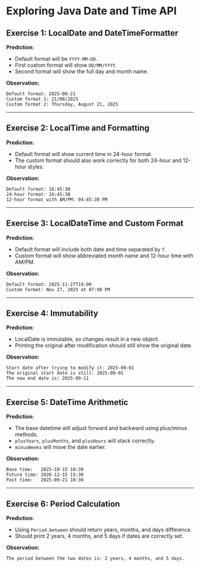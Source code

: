 # Exploring Java Date and Time API

## Exercise 1: LocalDate and DateTimeFormatter

**Prediction:**

* Default format will be `YYYY-MM-DD`.
* First custom format will show `DD/MM/YYYY`.
* Second format will show the full day and month name.

**Observation:**

```
Default format: 2025-08-21  
Custom format 1: 21/08/2025  
Custom format 2: Thursday, August 21, 2025
```

---

## Exercise 2: LocalTime and Formatting

**Prediction:**

* Default format will show current time in 24-hour format.
* The custom format should also work correctly for both 24-hour and 12-hour styles.

**Observation:**

```
Default format: 16:45:30  
24-hour format: 16:45:30  
12-hour format with AM/PM: 04:45:30 PM
```

---

## Exercise 3: LocalDateTime and Custom Format

**Prediction:**

* Default format will include both date and time separated by `T`.
* Custom format will show abbreviated month name and 12-hour time with AM/PM.

**Observation:**

```
Default format: 2025-11-27T19:00  
Custom format: Nov 27, 2025 at 07:00 PM
```

---

## Exercise 4: Immutability

**Prediction:**

* LocalDate is immutable, so changes result in a new object.
* Printing the original after modification should still show the original date.

**Observation:**

```
Start date after trying to modify it: 2025-09-01  
The original start date is still: 2025-09-01  
The new end date is: 2025-09-11
```

---

## Exercise 5: DateTime Arithmetic

**Prediction:**

* The base datetime will adjust forward and backward using plus/minus methods.
* `plusYears`, `plusMonths`, and `plusHours` will stack correctly.
* `minusWeeks` will move the date earlier.

**Observation:**

```
Base time:   2025-10-15 10:30  
Future time: 2026-12-15 15:30  
Past time:   2025-09-21 10:30
```

---

## Exercise 6: Period Calculation

**Prediction:**

* Using `Period.between` should return years, months, and days difference.
* Should print 2 years, 4 months, and 5 days if dates are correctly set.

**Observation:**

```
The period between the two dates is: 2 years, 4 months, and 5 days.
```



